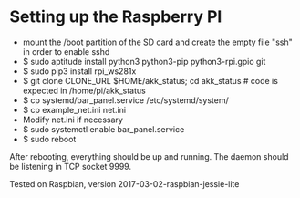 
# Setting up the Raspberry PI

* mount the /boot partition of the SD card and create the empty file
  "ssh" in order to enable sshd
* $ sudo aptitude install python3 python3-pip python3-rpi.gpio git
* $ sudo pip3 install rpi\_ws281x
* $ git clone CLONE\_URL $HOME/akk\_status; cd akk\_status # code is
  expected in /home/pi/akk\_status
* $ cp systemd/bar\_panel.service /etc/systemd/system/
* $ cp example\_net.ini net.ini
* Modify net.ini if necessary
* $ sudo systemctl enable bar\_panel.service
* $ sudo reboot

After rebooting, everything should be up and running. The daemon should
be listening in TCP socket 9999.

Tested on Raspbian, version 2017-03-02-raspbian-jessie-lite
